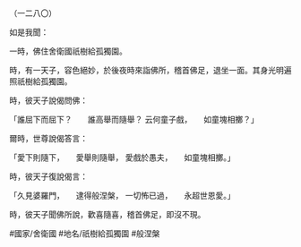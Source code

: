 （一二八〇）

如是我聞：

一時，佛住舍衛國祇樹給孤獨園。

時，有一天子，容色絕妙，於後夜時來詣佛所，稽首佛足，退坐一面。其身光明遍照祇樹給孤獨園。

時，彼天子說偈問佛：

「誰屈下而屈下？　　誰高舉而隨舉？
云何童子戲，　　如童塊相擲？」

爾時，世尊說偈答言：

「愛下則隨下，　　愛舉則隨舉，
愛戲於愚夫，　　如童塊相擲。」

時，彼天子復說偈言：

「久見婆羅門，　　逮得般涅槃，
一切怖已過，　　永超世恩愛。」

時，彼天子聞佛所說，歡喜隨喜，稽首佛足，即沒不現。

#國家/舍衛國
#地名/祇樹給孤獨園
#般涅槃
